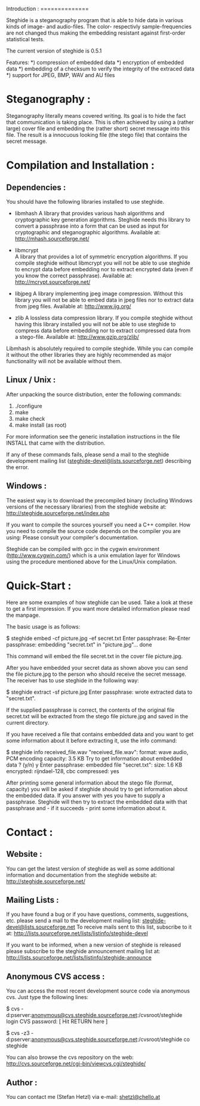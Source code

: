 <p> Introduction :
==============

Steghide is a steganography program that is able to hide data in various kinds
of image- and audio-files. The color- respectivly sample-frequencies are not
changed thus making the embedding resistant against first-order statistical
tests.

The current version of steghide is 0.5.1

Features:
*) compression of embedded data
*) encryption of embedded data
*) embedding of a checksum to verify the integrity of the extraced data
*) support for JPEG, BMP, WAV and AU files

Steganography :
===============

Steganography literally means covered writing. Its goal is to hide the fact
that communication is taking place. This is often achieved by using a (rather
large) cover file and embedding the (rather short) secret message into this
file. The result is a innocuous looking file (the stego file) that contains
the secret message.

Compilation and Installation :
==============================

Dependencies :
--------------
You should have the following libraries installed to use steghide.

* libmhash
  A library that provides various hash algorithms and cryptographic key
  generation algorithms. Steghide needs this library to convert a passphrase
  into a form that can be used as input for cryptographic and steganographic
  algorithms.
  Available at: http://mhash.sourceforge.net/

* libmcrypt  
  A library that provides a lot of symmetric encryption algorithms. If you
  compile steghide without libmcrypt you will not be able to use steghide to
  encrypt data before embedding nor to extract encrypted data (even if you know
  the correct passphrase).
  Available at: http://mcrypt.sourceforge.net/

* libjpeg
  A library implementing jpeg image compression. Without this library you will
  not be able to embed data in jpeg files nor to extract data from jpeg files.
  Available at: http://www.ijg.org/

* zlib
  A lossless data compression library. If you compile steghide without having
  this library installed you will not be able to use steghide to compress data
  before embedding nor to extract compressed data from a stego-file.
  Available at: http://www.gzip.org/zlib/

Libmhash is absolutely required to compile steghide. While you can compile it
without the other libraries they are highly recommended as major functionality
will not be available without them.

Linux / Unix :
--------------
After unpacking the source distribution, enter the following commands:

1) ./configure 
2) make
3) make check
4) make install (as root)

For more information see the generic installation instructions in the file
INSTALL that came with the distribution.

If any of these commands fails, please send a mail to the steghide development
mailing list (steghide-devel@lists.sourceforge.net) describing the error.
 
Windows :
---------
The easiest way is to download the precompiled binary (including Windows
versions of the necessary libraries) from the steghide website at:
http://steghide.sourceforge.net/index.php

If you want to compile the sources yourself you need a C++ compiler. How you
need to compile the source code depends on the compiler you are using: Please
consult your compiler's documentation.

Steghide can be compiled with gcc in the cygwin environment
(http://www.cygwin.com/) which is a unix emulation layer for Windows using the
procedure mentioned above for the Linux/Unix compilation.

Quick-Start :
=============

Here are some examples of how steghide can be used. Take a look at these to get
a first impression. If you want more detailed information please read the
manpage.

The basic usage is as follows:

  $ steghide embed -cf picture.jpg -ef secret.txt
  Enter passphrase:
  Re-Enter passphrase:
  embedding "secret.txt" in "picture.jpg"... done

This command will embed the file secret.txt in the cover file picture.jpg.

After you have embedded your secret data as shown above you can send the file
picture.jpg to the person who should receive the secret message. The receiver
has to use steghide in the following way:

  $ steghide extract -sf picture.jpg
  Enter passphrase:
  wrote extracted data to "secret.txt".

If the supplied passphrase is correct, the contents of the original file
secret.txt will be extracted from the stego file picture.jpg and saved
in the current directory.

If you have received a file that contains embedded data and you want to get
some information about it before extracting it, use the info command:

  $ steghide info received_file.wav
  "received_file.wav":
    format: wave audio, PCM encoding
    capacity: 3.5 KB
  Try to get information about embedded data ? (y/n) y
  Enter passphrase:
    embedded file "secret.txt":
      size: 1.6 KB
      encrypted: rijndael-128, cbc
      compressed: yes

After printing some general information about the stego file (format, capacity) you will be
asked if steghide should try to get information about the embedded data. If you answer with
yes you have to supply a passphrase. Steghide will then try to extract the embedded data
with that passphrase and - if it succeeds - print some information about it.

Contact :
=========

Website :
---------
You can get the latest version of steghide as well as some additional
information and documentation from the steghide website at:
http://steghide.sourceforge.net/

Mailing Lists :
---------------
If you have found a bug or if you have questions, comments, suggestions, etc.
please send a mail to the development mailing list:
steghide-devel@lists.sourceforge.net
To receive mails sent to this list, subscribe to it at:
http://lists.sourceforge.net/lists/listinfo/steghide-devel

If you want to be informed, when a new version of steghide is released please
subscribe to the steghide announcement mailing list at:
http://lists.sourceforge.net/lists/listinfo/steghide-announce

Anonymous CVS access :
----------------------

You can access the most recent development source code via anonymous cvs. Just
type the following lines:

$ cvs -d:pserver:anonymous@cvs.steghide.sourceforge.net:/cvsroot/steghide login
CVS password:  [ Hit RETURN here ]

$ cvs -z3 -d:pserver:anonymous@cvs.steghide.sourceforge.net:/cvsroot/steghide co steghide

You can also browse the cvs repository on the web:
http://cvs.sourceforge.net/cgi-bin/viewcvs.cgi/steghide/

Author :
--------
You can contact me (Stefan Hetzl) via e-mail: shetzl@chello.at

</p>
